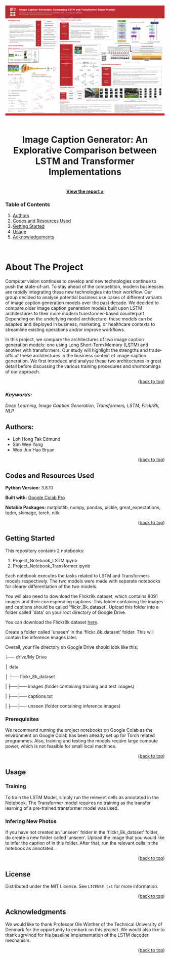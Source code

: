 <!-- PROJECT POSTER -->
<br />
<div align="center">
<a>
    <img src="readme_images/poster.png" alt="Poster">
  </a>
    <br />
    <br />

  <h1 align="center">Image Caption Generator: An Explorative Comparison between LSTM and Transformer Implementations</h1>

  <p align="center">
    <br />
    <a href="https://github.com/othneildrew/Best-README-Template"><strong>View the report »</strong></a>
    <br />
  </p>
</div>

### Table of Contents

<ol>
<li><a href="#authors">Authors</a></li>
<li><a href="#codes-and-resources-used">Codes and Resources Used</a></li>
<li><a href="#getting-started">Getting Started</a></li>
<li><a href="#usage">Usage</a></li>
<li><a href="#acknowledgements">Acknowledgements</a></li>
</ol>

<br />

<!-- ABOUT THE PROJECT -->

# About The Project

Computer vision continues to develop and new technologies continue to push the state-of-art. To stay ahead of the competition, modern businesses are rapidly integrating these new technologies into their workflow. Our group decided to analyse potential business use cases of different variants of image caption generation models over the past decade. We decided to compare older image caption generation models built upon LSTM architectures to their more modern transformer-based counterpart. Depending on the underlying model architecture, these models can be adapted and deployed in business, marketing, or healthcare contexts to streamline existing operations and/or improve workflows.

In this project, we compare the architectures of two image caption generation models: one using Long Short-Term Memory (LSTM) and another with transformers. Our study will highlight the strengths and trade-offs of these architectures in the business context of image caption generation. We first introduce and analyse these two architectures in great detail before discussing the various training procedures and shortcomings of our approach.

<p align="right">(<a href="#top">back to top</a>)</p>

### _Keywords:_

_Deep Learning, Image Caption Generation, Transformers, LSTM, Flickr8k, NLP_

## Authors:

- Loh Hong Tak Edmund
- Sim Wee Yang
- Woo Jun Hao Bryan

<p align="right">(<a href="#top">back to top</a>)</p>

## Codes and Resources Used

**Python Version:** 3.8.10

**Built with:** [Google Colab Pro](https://colab.research.google.com/)

**Notable Packages:** matplotlib, numpy, pandas, pickle, great_expectations, tqdm, skimage, torch, nltk

<p align="right">(<a href="#top">back to top</a>)</p>

<!-- GETTING STARTED -->

## Getting Started

This repository contains 2 notebooks:

1. Project_Notebook_LSTM.ipynb
2. Project_Notebook_Transformer.ipynb

Each notebook executes the tasks related to LSTM and Transformers models respectively. The two models were made with separate notebooks for clearer differentiation of the two models.

You will also need to download the Flickr8k dataset, which contains 8091 images and their corresponding captions. This folder containing the images and captions should be called 'flickr_8k_dataset'. Upload this folder into a folder called 'data' on your root directory of Google Drive.

You can download the Flickr8k dataset [here](https://www.kaggle.com/datasets/adityajn105/flickr8k).

Create a folder called 'unseen' in the 'flickr_8k_dataset' folder. This will contain the inference images later.

Overall, your file directory on Google Drive should look like this:

├── drive/My Drive

│ data

│ └── flickr_8k_dataset

| ├──├── images (folder containing training and test images)

| ├──├── captions.txt

| ├──├── unseen (folder containing inference images)

### Prerequisites

We recommend running the project notebooks on Google Colab as the environment on Google Colab has been already set up for Torch related programmes. Also, training and testing the models require large compute power, which is not feasible for small local machines.

<p align="right">(<a href="#top">back to top</a>)</p>

<!-- USAGE EXAMPLES -->

## Usage

### Training

To train the LSTM Model, simply run the relevent cells as annotated in the Notebook. The Transformer model requires no training as the transfer learning of a pre-trained transformer model was used.

### Infering New Photos

If you have not created an 'unseen' folder in the 'flickr_8k_dataset' folder, do create a new folder called 'unseen'. Upload the image that you would like to infer the caption of in this folder. After that, run the relevant cells in the notebook as annotated.

<p align="right">(<a href="#top">back to top</a>)</p>

<!-- LICENSE -->

## License

Distributed under the MIT License. See `LICENSE.txt` for more information.

<p align="right">(<a href="#top">back to top</a>)</p>

<!-- ACKNOWLEDGMENTS -->

## Acknowledgments

We would like to thank Professor Ole Winther of the Technical University of Denmark for the opportunity to embark on this project. We would also like to thank sgrvinod for his baseline implementation of the LSTM decoder mechanism.

<p align="right">(<a href="#top">back to top</a>)</p>
